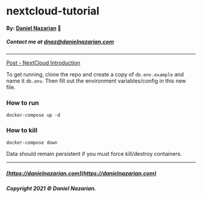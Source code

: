 # nextcloud-tutorial
#### By: [Daniel Nazarian](https://danielnazarian) 🐧
##### Contact me at <dnaz@danielnazarian.com>

-------------------------------------------------------

[Post - NextCloud Introduction](https://danielnazarian.com/#/blog/b6a651f7-62ea-4a58-b775-95c19bc47426)

To get running, clone the repo and create a copy of `db.env.example` and name it `db.env`. Then fill out the environment variables/config in this new file.

### How to run
`docker-compose up -d`

### How to kill
`docker-compose down`

Data should remain persistent if you must force kill/destroy containers.


-------------------------------------------------------

##### [https://danielnazarian.com](https://danielnazarian.com)
##### Copyright 2021 © Daniel Nazarian.

